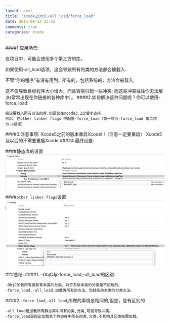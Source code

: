 ```yaml
---
layout: post
title: "Xcode之ObjC/all_load/force_load"
date: 2014-08-12 23:51
comments: true
categories: Xcode
---
```


####1.应用场景:

   在项目中，可能会使用多个第三方的库。
    
   如果使用-all_load选项，这会导致所有的类的方法都会被载入.
   <!--more-->
    
   不管“你的程序”有没有用到，所有的，包括系统的，方法会被载入,
    
   这不仅导致目标程序大小增大，而且容易引起一些冲突;
   而这些冲突往往你无法解决(常常出现在你链接的各种库中）。
####2.如何解决这种问题呢？你可以使用-force_load.
    
    指定要载入所有方法的库,但是仅在Xcode3.2之后才支持.
    然后，在other linker flags 中配置-force_load（第一项为-force_load 第二项为.a路径）

####3.注意事项:
    Xcode5之前的版本重启Xcode!!!（注意一定要重启）
    Xcode5及以后的不需要重启Xcode
####4.最终设置:

####静态库的设置
![image](/images/post/2014-08-12-xcode-zhi-forceload/library_path.png)

####`other linker flags`设置
![image](/images/post/2014-08-12-xcode-zhi-forceload/other_link_flag.png)

###总结:
####1. -ObjC与-force_load,-all_load的区别.
 
    -ObjC加载所有类和有本类的分类，对于系统本类的分类是不加载的。
    -force_load,-all_load,加载类所有的方法，包括系统本类的分类方法。  

####2.`-force-load`,`-all_load`,所做的事情是相同的,但是，是有区别的

    -all_load是加载所有静态库中所有的类,分类,可能导致冲突。 
    -force_load是指定加载某个静态库中所有的类,分类,不影响其它类按需加载。

